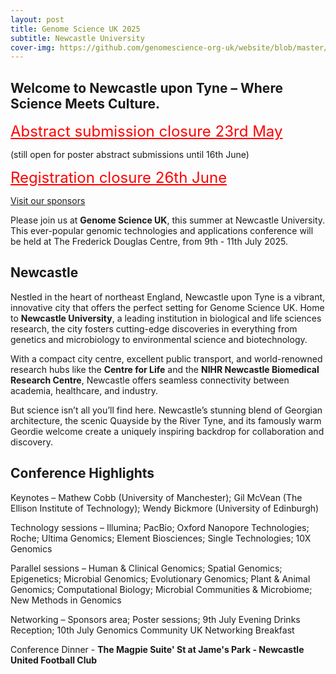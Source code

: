 ```yaml
---
layout: post
title: Genome Science UK 2025
subtitle: Newcastle University
cover-img: https://github.com/genomescience-org-uk/website/blob/master/assets/img/angel.png?raw=true
---
```





## Welcome to Newcastle upon Tyne – Where Science Meets Culture.

<a href="https://app.oxfordabstracts.com/stages/77762/submissions/new?behalf=false&fromDashboard=false&preview=false&testSubmission=false" style="color:red; font-size:24px;" target="_blank">Abstract submission closure 23rd May</a>

(still open for poster abstract submissions until 16th June)

<a href="https://register.oxfordabstracts.com/event/74773" style="color:red; font-size:24px;" target="_blank">Registration closure 26th June</a>

[Visit our sponsors](https://www.genomescience.org.uk/sponsors/) 

Please join us at **Genome Science UK**, this summer at Newcastle University. This ever-popular genomic technologies and applications conference will be held at The Frederick Douglas Centre, from 9th - 11th July 2025. 

## Newcastle

Nestled in the heart of northeast England, Newcastle upon Tyne is a vibrant, innovative city that offers the perfect setting for Genome Science UK. Home to **Newcastle University**, a leading institution in biological and life sciences research, the city fosters cutting-edge discoveries in everything from genetics and microbiology to environmental science and biotechnology.

With a compact city centre, excellent public transport, and world-renowned research hubs like the **Centre for Life** and the **NIHR Newcastle Biomedical Research Centre**, Newcastle offers seamless connectivity between academia, healthcare, and industry.

But science isn’t all you’ll find here. Newcastle’s stunning blend of Georgian architecture, the scenic Quayside by the River Tyne, and its famously warm Geordie welcome create a uniquely inspiring backdrop for collaboration and discovery.

## Conference Highlights

Keynotes – Mathew Cobb (University of Manchester); Gil McVean (The Ellison Institute of Technology); Wendy Bickmore (University of Edinburgh)

Technology sessions – Illumina; PacBio; Oxford Nanopore Technologies; Roche; Ultima Genomics; Element Biosciences; Single Technologies; 10X Genomics

Parallel sessions – Human & Clinical Genomics; Spatial Genomics; Epigenetics; Microbial Genomics; Evolutionary Genomics; Plant & Animal Genomics; Computational Biology; Microbial Communities & Microbiome; New Methods in Genomics

Networking – Sponsors area; Poster sessions; 9th July Evening Drinks Reception; 10th July Genomics Community UK Networking Breakfast

Conference Dinner - **The Magpie Suite' St at Jame's Park - Newcastle United Football Club**